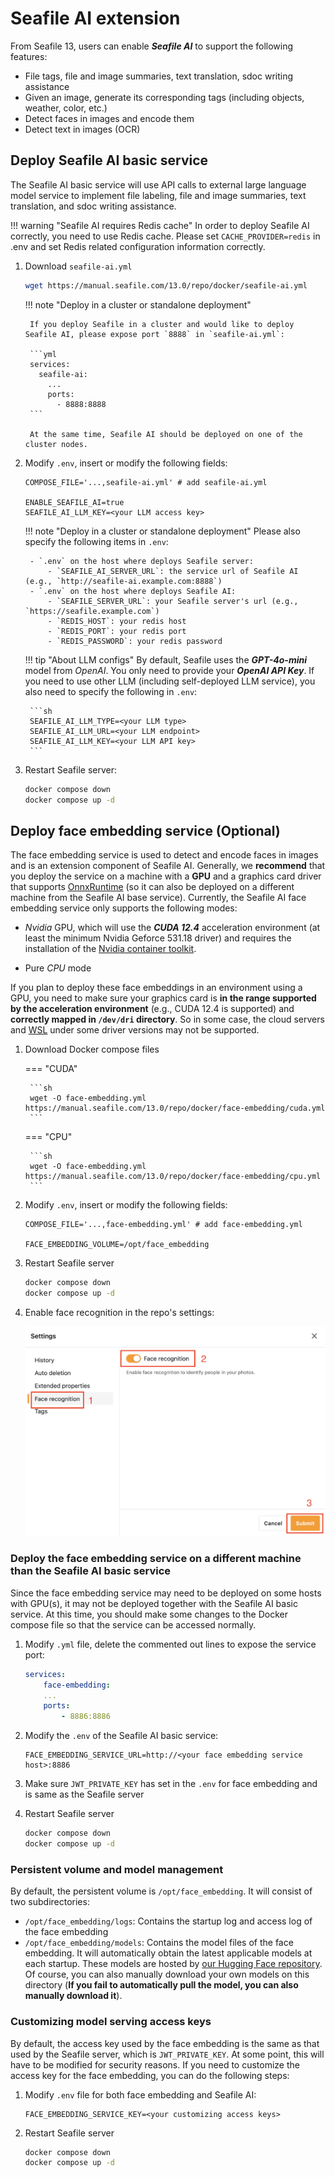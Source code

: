 # Seafile AI extension

From Seafile 13, users can enable ***Seafile AI*** to support the following features:

- File tags, file and image summaries, text translation, sdoc writing assistance
- Given an image, generate its corresponding tags (including objects, weather, color, etc.)
- Detect faces in images and encode them
- Detect text in images (OCR)

## Deploy Seafile AI basic service

The Seafile AI basic service will use API calls to external large language model service to implement file labeling, file and image summaries, text translation, and sdoc writing assistance.

!!! warning "Seafile AI requires Redis cache"
    In order to deploy Seafile AI correctly, you need to use Redis cache. Please set `CACHE_PROVIDER=redis` in .env and set Redis related configuration information correctly.

1. Download `seafile-ai.yml`

    ```sh
    wget https://manual.seafile.com/13.0/repo/docker/seafile-ai.yml
    ```

    !!! note "Deploy in a cluster or standalone deployment"

        If you deploy Seafile in a cluster and would like to deploy Seafile AI, please expose port `8888` in `seafile-ai.yml`:

        ```yml
        services:
          seafile-ai:
            ...
            ports:
              - 8888:8888
        ```

        At the same time, Seafile AI should be deployed on one of the cluster nodes.

2. Modify `.env`, insert or modify the following fields:

    ```
    COMPOSE_FILE='...,seafile-ai.yml' # add seafile-ai.yml

    ENABLE_SEAFILE_AI=true
    SEAFILE_AI_LLM_KEY=<your LLM access key>
    ```

    !!! note "Deploy in a cluster or standalone deployment"
        Please also specify the following items in `.env`:

        - `.env` on the host where deploys Seafile server:
            - `SEAFILE_AI_SERVER_URL`: the service url of Seafile AI (e.g., `http://seafile-ai.example.com:8888`)
        - `.env` on the host where deploys Seafile AI:
            - `SEAFILE_SERVER_URL`: your Seafile server's url (e.g., `https://seafile.example.com`)
            - `REDIS_HOST`: your redis host
            - `REDIS_PORT`: your redis port
            - `REDIS_PASSWORD`: your redis password
    
    !!! tip "About LLM configs"
        By default, Seafile uses the ***GPT-4o-mini*** model from *OpenAI*. You only need to provide your ***OpenAI API Key***. If you need to use other LLM (including self-deployed LLM service), you also need to specify the following in `.env`:

        ```sh
        SEAFILE_AI_LLM_TYPE=<your LLM type>
        SEAFILE_AI_LLM_URL=<your LLM endpoint>
        SEAFILE_AI_LLM_KEY=<your LLM API key>
        ```

3. Restart Seafile server:

    ```sh
    docker compose down
    docker compose up -d
    ```

## Deploy face embedding service (Optional)

The face embedding service is used to detect and encode faces in images and is an extension component of Seafile AI. Generally, we **recommend** that you deploy the service on a machine with a **GPU** and a graphics card driver that supports [OnnxRuntime](https://onnxruntime.ai/docs/) (so it can also be deployed on a different machine from the Seafile AI base service). Currently, the Seafile AI face embedding service only supports the following modes:

- *Nvidia* GPU, which will use the ***CUDA 12.4*** acceleration environment (at least the minimum Nvidia Geforce 531.18 driver) and requires the installation of the [Nvidia container toolkit](https://docs.nvidia.com/datacenter/cloud-native/container-toolkit/latest/install-guide.html).
<!-- - *AMD* GPU, which will use the ***ROCm 6.4.1*** acceleration environment.-->
- Pure *CPU* mode

If you plan to deploy these face embeddings in an environment using a GPU, you need to make sure your graphics card is **in the range supported by the acceleration environment** (e.g., CUDA 12.4 is supported) and **correctly mapped in `/dev/dri` directory**. So in some case, the cloud servers and [WSL](https://learn.microsoft.com/en-us/windows/wsl/install) under some driver versions may not be supported.

1. Download Docker compose files

    === "CUDA"

        ```sh
        wget -O face-embedding.yml https://manual.seafile.com/13.0/repo/docker/face-embedding/cuda.yml
        ```
    === "CPU"

        ```sh
        wget -O face-embedding.yml https://manual.seafile.com/13.0/repo/docker/face-embedding/cpu.yml
        ```
    
<!--
    === "ROCM"

        ```sh
        wget -O face-embedding.yml https://manual.seafile.com/13.0/repo/docker/face-embedding/rocm.yml
        ```
-->

2. Modify `.env`, insert or modify the following fields:

    ```
    COMPOSE_FILE='...,face-embedding.yml' # add face-embedding.yml

    FACE_EMBEDDING_VOLUME=/opt/face_embedding
    ```

3. Restart Seafile server

    ```sh
    docker compose down
    docker compose up -d
    ```

4. Enable face recognition in the repo's settings:

    ![Enable face recognition](../images/face-embedding.png)

### Deploy the face embedding service on a different machine than the Seafile AI basic service

Since the face embedding service may need to be deployed on some hosts with GPU(s), it may not be deployed together with the Seafile AI basic service. At this time, you should make some changes to the Docker compose file so that the service can be accessed normally.

1. Modify `.yml` file, delete the commented out lines to expose the service port:

    ```yml
    services:
        face-embedding:
        ...
        ports:
            - 8886:8886
    ```

2. Modify the `.env` of the Seafile AI basic service:

    ```
    FACE_EMBEDDING_SERVICE_URL=http://<your face embedding service host>:8886
    ```

3. Make sure `JWT_PRIVATE_KEY` has set in the `.env` for face embedding and is same as the Seafile server

4. Restart Seafile server

    ```sh
    docker compose down
    docker compose up -d
    ```

### Persistent volume and model management

By default, the persistent volume is `/opt/face_embedding`. It will consist of two subdirectories:

- `/opt/face_embedding/logs`: Contains the startup log and access log of the face embedding
- `/opt/face_embedding/models`: Contains the model files of the face embedding. It will automatically obtain the latest applicable models at each startup. These models are hosted by [our Hugging Face repository](https://huggingface.co/Seafile/face-embedding). Of course, you can also manually download your own models on this directory (**If you fail to automatically pull the model, you can also manually download it**).

### Customizing model serving access keys

By default, the access key used by the face embedding is the same as that used by the Seafile server, which is `JWT_PRIVATE_KEY`. At some point, this will have to be modified for security reasons. If you need to customize the access key for the face embedding, you can do the following steps:

1. Modify `.env` file for both face embedding and Seafile AI:

    ```
    FACE_EMBEDDING_SERVICE_KEY=<your customizing access keys>
    ```
    
2. Restart Seafile server

    ```sh
    docker compose down
    docker compose up -d
    ```
